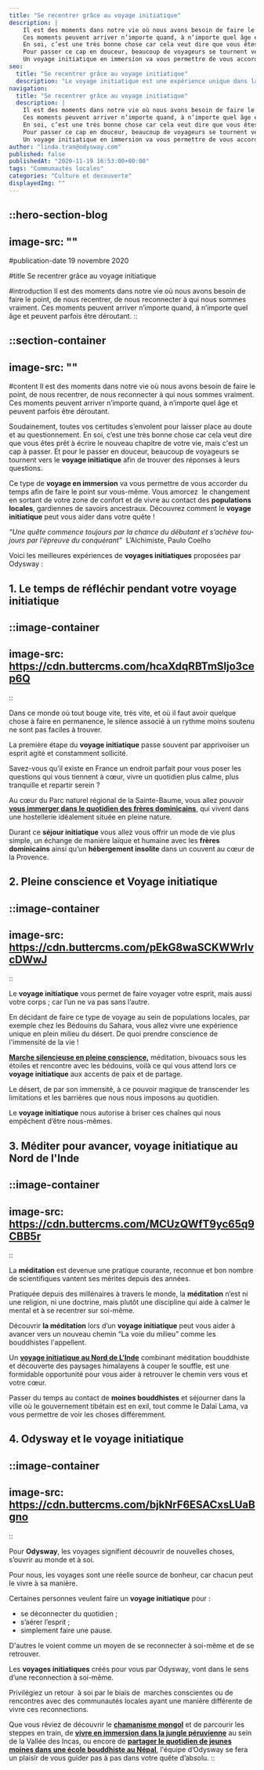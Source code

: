 ```yaml
---
title: "Se recentrer grâce au voyage initiatique"
description: |
    Il est des moments dans notre vie où nous avons besoin de faire le point, de nous recentrer, de nous reconnecter à qui nous sommes vraiment.
    Ces moments peuvent arriver n’importe quand, à n’importe quel âge et peuvent parfois être déroutant car soudainement, toutes vos certitudes s’envolent pour laisser place au doute et au questionnement.
    En soi, c’est une très bonne chose car cela veut dire que vous êtes prêt à écrire le nouveau chapitre de votre vie mais c’est un cap à passer.
    Pour passer ce cap en douceur, beaucoup de voyageurs se tournent vers le voyage initiatique afin de trouver des réponses à leurs questions.
    Un voyage initiatique en immersion va vous permettre de vous accorder du temps, de faire le point, d’amorcer le changement en sortant de votre zone de confort et de vivre au contact des populations locales, gardiennes de savoirs ancestraux. Découvrez comment le voyage initiatique peut vous aider dans votre quête !
seo:
  title: "Se recentrer grâce au voyage initiatique"
  description: "Le voyage initiatique est une expérience unique dans la vie de chacun. Un moment magique qui nous permet de faire le point et de se recentrer sur notre essentiel."
navigation:
  title: "Se recentrer grâce au voyage initiatique"
  description: |
    Il est des moments dans notre vie où nous avons besoin de faire le point, de nous recentrer, de nous reconnecter à qui nous sommes vraiment.
    Ces moments peuvent arriver n’importe quand, à n’importe quel âge et peuvent parfois être déroutant car soudainement, toutes vos certitudes s’envolent pour laisser place au doute et au questionnement.
    En soi, c’est une très bonne chose car cela veut dire que vous êtes prêt à écrire le nouveau chapitre de votre vie mais c’est un cap à passer.
    Pour passer ce cap en douceur, beaucoup de voyageurs se tournent vers le voyage initiatique afin de trouver des réponses à leurs questions.
    Un voyage initiatique en immersion va vous permettre de vous accorder du temps, de faire le point, d’amorcer le changement en sortant de votre zone de confort et de vivre au contact des populations locales, gardiennes de savoirs ancestraux. Découvrez comment le voyage initiatique peut vous aider dans votre quête !
author: "linda.tran@odysway.com"
published: false
publishedAt: "2020-11-19 16:53:00+00:00"
tags: "Communautés locales"
categories: "Culture et decouverte"
displayedImg: ""
---
```


::hero-section-blog
---
image-src: ""
---
#publication-date
19 novembre 2020

#title
Se recentrer grâce au voyage initiatique

#introduction
Il est des moments dans notre vie où nous avons besoin de faire le point, de nous recentrer, de nous reconnecter à qui nous sommes vraiment. Ces moments peuvent arriver n’importe quand, à n’importe quel âge et peuvent parfois être déroutant.
::

::section-container
---
image-src: ""
---
#content
Il est des moments dans notre vie où nous avons besoin de faire le point, de nous recentrer, de nous reconnecter à qui nous sommes vraiment. Ces moments peuvent arriver n’importe quand, à n’importe quel âge et peuvent parfois être déroutant.

Soudainement, toutes vos certitudes s’envolent pour laisser place au doute et au questionnement. En soi, c’est une très bonne chose car cela veut dire que vous êtes prêt à écrire le nouveau chapitre de votre vie, mais c'est un cap à passer. Et pour le passer en douceur, beaucoup de voyageurs se tournent vers le **voyage initiatique** afin de trouver des réponses à leurs questions.

Ce type de **voyage en immersion** va vous permettre de vous accorder du temps afin de faire le point sur vous-même. Vous amorcez  le changement en sortant de votre zone de confort et de vivre au contact des **populations locales**, gardiennes de savoirs ancestraux. Découvrez comment le **voyage initiatique** peut vous aider dans votre quête !

_“Une quête com­mence tou­jours par la chance du dé­bu­tant et s’achève tou­jours par l’épreuve du conqué­rant”_  L’Alchimiste, Paulo Coelho

Voici les meilleures expériences de **voyages initiatiques** proposées par Odysway :

## **1\. Le temps de réfléchir pendant votre voyage initiatique**

::image-container
---
image-src: https://cdn.buttercms.com/hcaXdqRBTmSljo3cep6Q
---
::

Dans ce monde où tout bouge vite, très vite, et où il faut avoir quelque chose à faire en permanence, le silence associé à un rythme moins soutenu ne sont pas faciles à trouver.

La première étape du **voyage initiatique** passe souvent par apprivoiser un esprit agité et constamment sollicité.

Savez-vous qu’il existe en France un endroit parfait pour vous poser les questions qui vous tiennent à cœur, vivre un quotidien plus calme, plus tranquille et repartir serein ?

Au cœur du Parc naturel régional de la Sainte-Baume, vous allez pouvoir [**vous immerger dans le quotidien des frères dominicains**](https://odysway.com/voyages/voyage-provence-monastique?utm_source=SEO&utm_medium=BlogPost&utm_campaign=voyageinitiatique), qui vivent dans une hostellerie idéalement située en pleine nature.

Durant ce **séjour initiatique** vous allez vous offrir un mode de vie plus simple, un échange de manière laïque et humaine avec les **frères dominicains** ainsi qu’un **hébergement insolite** dans un couvent au cœur de la Provence.

## 2\. Pleine conscience et Voyage initiatique

::image-container
---
image-src: https://cdn.buttercms.com/pEkG8waSCKWWrIvcDWwJ
---
::

Le **voyage initiatique** vous permet de faire voyager votre esprit, mais aussi votre corps ; car l’un ne va pas sans l’autre.

En décidant de faire ce type de voyage au sein de populations locales, par exemple chez les Bédouins du Sahara, vous allez vivre une expérience unique en plein milieu du désert. De quoi prendre conscience de l'immensité de la vie ! 

[**Marche silencieuse en pleine conscience,**](https://odysway.com/voyages/marche-silencieuse-sahara?utm_source=SEO&utm_medium=BlogPost&utm_campaign=voyageinitiatique) méditation, bivouacs sous les étoiles et rencontre avec les bédouins, voilà ce qui vous attend lors ce **voyage initiatique** aux accents de paix et de partage.

Le désert, de par son immensité, à ce pouvoir magique de transcender les limitations et les barrières que nous nous imposons au quotidien.

Le **voyage initiatique** nous autorise à briser ces chaînes qui nous empêchent d’être nous-mêmes.

## 3\. Méditer pour avancer, voyage initiatique au Nord de l'Inde

::image-container
---
image-src: https://cdn.buttercms.com/MCUzQWfT9yc65q9CBB5r
---
::

La **méditation** est devenue une pratique courante, reconnue et bon nombre de scientifiques vantent ses mérites depuis des années.

Pratiquée depuis des millénaires à travers le monde, la **méditation** n’est ni une religion, ni une doctrine, mais plutôt une discipline qui aide à calmer le mental et à se recentrer sur soi-même. 

Découvrir **la méditation** lors d’un **voyage initiatique** peut vous aider à avancer vers un nouveau chemin “La voie du milieu” comme les bouddhistes l'appellent.

Un [**voyage initiatique au Nord de L’Inde**](https://odysway.com/voyages/retraite-meditation-inde?utm_source=SEO&utm_medium=BlogPost&utm_campaign=voyageinitiatique) combinant méditation bouddhiste et découverte des paysages himalayens à couper le souffle, est une formidable opportunité pour vous aider à retrouver le chemin vers vous et votre cœur.

Passer du temps au contact de **moines bouddhistes** et séjourner dans la ville où le gouvernement tibétain est en exil, tout comme le Dalaï Lama, va vous permettre de voir les choses différemment. 

## 4\. Odysway et le voyage initiatique

::image-container
---
image-src: https://cdn.buttercms.com/bjkNrF6ESACxsLUaBgno
---
::

Pour **Odysway**, les voyages signifient découvrir de nouvelles choses, s’ouvrir au monde et à soi.

Pour nous, les voyages sont une réelle source de bonheur, car chacun peut le vivre à sa manière.

Certaines personnes veulent faire un **voyage initiatique** pour :

*   se déconnecter du quotidien ;
*   s’aérer l’esprit ;
*   simplement faire une pause.

D'autres le voient comme un moyen de se reconnecter à soi-même et de se retrouver.

Les **voyages initiatiques** créés pour vous par Odysway, vont dans le sens d’une reconnection à soi-même.

Privilégiez un retour  à soi par le biais de  marches conscientes ou de rencontres avec des communautés locales ayant une manière différente de vivre ces reconnections.

Que vous rêviez de découvrir le [**chamanisme mongol**](https://odysway.com/voyages/voyage-chamane-mongolie?utm_source=SEO&utm_medium=BlogPost&utm_campaign=voyageinitiatique) et de parcourir les steppes en train, de [**vivre en immersion dans la jungle péruvienne**](https://odysway.com/voyages/voyage-chamanique-perou?utm_source=SEO&utm_medium=BlogPost&utm_campaign=voyageinitiatique) au sein de la Vallée des Incas, ou encore de [**partager le quotidien de jeunes moines dans une école bouddhiste au Népal**](https://odysway.com/voyages/immersion-ecole-bouddhiste-nepal?utm_source=SEO&utm_medium=BlogPost&utm_campaign=voyageinitiatique), l'équipe d’Odysway se fera un plaisir de vous guider pas à pas dans votre quête d’absolu.
::
